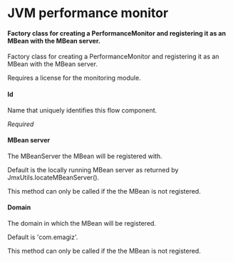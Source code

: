 # JVM performance monitor
#### Factory class for creating a PerformanceMonitor and registering it as an MBean with the MBean server. 
Factory class for creating a PerformanceMonitor and registering it as an MBean with the MBean server. 

Requires a license for the monitoring module.

#### Id
Name that uniquely identifies this flow component.

<i>Required</i>

#### MBean server
The MBeanServer the MBean will be registered with. 

Default is the locally running MBean server as returned by JmxUtils.locateMBeanServer().

This method can only be called if the the MBean is not registered.

#### Domain
The domain in which the MBean will be registered. 

Default is 'com.emagiz'.

This method can only be called if the the MBean is not registered.

